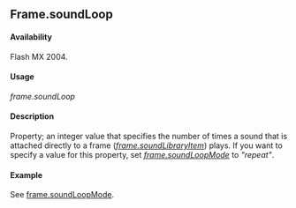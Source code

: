 ## Frame.soundLoop

#### Availability

Flash MX 2004.

#### Usage

*frame.soundLoop*

#### Description

Property; an integer value that specifies the number of times a sound that is attached directly to a frame ([*frame.soundLibraryItem*](../Frame_object/frame31.md)) plays. If you want to specify a value for this property, set [*frame.soundLoopMode*](../Frame_object/frame33.md) to *"repeat"*.

#### Example

See [frame.soundLoopMode](../Frame_object/frame33.md).

<span id="frame.soundLoopMode" class="anchor"></span>

